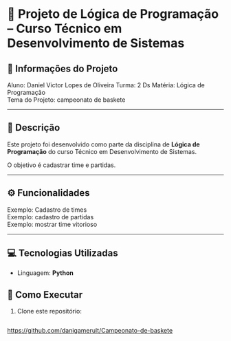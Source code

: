 # 📘 Projeto de Lógica de Programação – Curso Técnico em Desenvolvimento de Sistemas  

## 📌 Informações do Projeto  
Aluno: Daniel Victor Lopes de Oliveira 
Turma: 2 Ds
Matéria: Lógica de Programação  
Tema do Projeto: campeonato de baskete

---

## 📝 Descrição  
Este projeto foi desenvolvido como parte da disciplina de **Lógica de Programação** do curso Técnico em Desenvolvimento de Sistemas.  

O objetivo é cadastrar time e partidas.  

---

## ⚙️ Funcionalidades  
Exemplo: Cadastro de times  
Exemplo: cadastro de partidas  
Exemplo: mostrar time vitorioso  

---

## 💻 Tecnologias Utilizadas  
- Linguagem: **Python**   

## 🚀 Como Executar  
1. Clone este repositório:  
   ```bash
https://github.com/danigamerult/Campeonato-de-baskete

